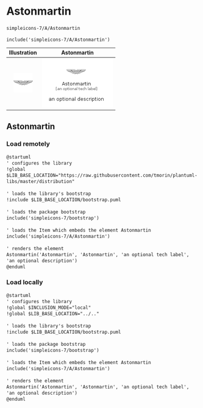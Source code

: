# Astonmartin


```text
simpleicons-7/A/Astonmartin
```

```text
include('simpleicons-7/A/Astonmartin')
```



| Illustration | Astonmartin |
| :---: | :---: |
| ![illustration for Illustration](../../simpleicons-7/A/Astonmartin.png) | ![illustration for Astonmartin](../../simpleicons-7/A/Astonmartin.Local.png) |




## Astonmartin

### Load remotely
```plantuml
@startuml
' configures the library
!global $LIB_BASE_LOCATION="https://raw.githubusercontent.com/tmorin/plantuml-libs/master/distribution"

' loads the library's bootstrap
!include $LIB_BASE_LOCATION/bootstrap.puml

' loads the package bootstrap
include('simpleicons-7/bootstrap')

' loads the Item which embeds the element Astonmartin
include('simpleicons-7/A/Astonmartin')

' renders the element
Astonmartin('Astonmartin', 'Astonmartin', 'an optional tech label', 'an optional description')
@enduml
```

### Load locally
```plantuml
@startuml
' configures the library
!global $INCLUSION_MODE="local"
!global $LIB_BASE_LOCATION="../.."

' loads the library's bootstrap
!include $LIB_BASE_LOCATION/bootstrap.puml

' loads the package bootstrap
include('simpleicons-7/bootstrap')

' loads the Item which embeds the element Astonmartin
include('simpleicons-7/A/Astonmartin')

' renders the element
Astonmartin('Astonmartin', 'Astonmartin', 'an optional tech label', 'an optional description')
@enduml
```

